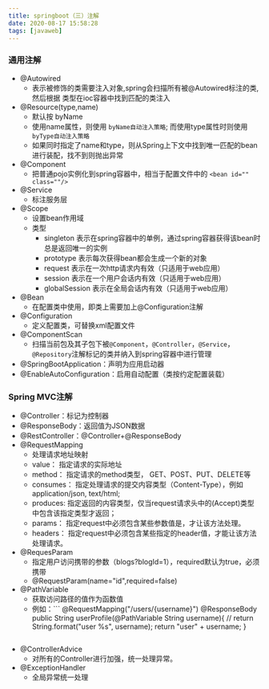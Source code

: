 ```yaml
---
title: springboot（三）注解
date: 2020-08-17 15:58:28
tags: [javaweb]
---
```


### 通用注解
+	@Autowired
	+	表示被修饰的类需要注入对象,spring会扫描所有被@Autowired标注的类,然后根据 类型在ioc容器中找到匹配的类注入
+	@Resource(type,name)
	+	默认按 byName
	+	使用name属性，则使用 `byName自动注入策略`; 而使用type属性时则使用 `byType自动注入策略`
	+	如果同时指定了name和type，则从Spring上下文中找到唯一匹配的bean进行装配，找不到则抛出异常
+	@Component
	+	把普通pojo实例化到spring容器中，相当于配置文件中的 `<bean id="" class=""/>`
+	@Service
	+	标注服务层
+	@Scope
	+	设置bean作用域
	+	类型
		+	singleton 表示在spring容器中的单例，通过spring容器获得该bean时总是返回唯一的实例
		+	prototype 表示每次获得bean都会生成一个新的对象
		+	request 表示在一次http请求内有效（只适用于web应用）
		+	session 表示在一个用户会话内有效（只适用于web应用）
		+	globalSession 表示在全局会话内有效（只适用于web应用）
+	@Bean
	+	在配置类中使用，即类上需要加上@Configuration注解
+	@Configuration
	+	定义配置类，可替换xml配置文件
+	@ComponentScan
	+	扫描当前包及其子包下被`@Component`，`@Controller`，`@Service`，`@Repository`注解标记的类并纳入到spring容器中进行管理
+	@SpringBootApplication：声明为应用启动器
+	@EnableAutoConfiguration：启用自动配置（类按约定配置装载）

### Spring MVC注解

+	@Controller：标记为控制器
+	@ResponseBody：返回值为JSON数据
+	@RestController：@Controller+@ResponseBody
+	@RequestMapping
	+	处理请求地址映射
	+	value： 指定请求的实际地址
	+	method： 指定请求的method类型， GET、POST、PUT、DELETE等
	+	consumes： 指定处理请求的提交内容类型（Content-Type），例如application/json, text/html;
	+	produces: 指定返回的内容类型，仅当request请求头中的(Accept)类型中包含该指定类型才返回；
	+	params： 指定request中必须包含某些参数值是，才让该方法处理。
	+	headers： 指定request中必须包含某些指定的header值，才能让该方法处理请求。
+	@RequesParam
	+	指定用户访问携带的参数（blogs?blogId=1），required默认为true，必须携带
	+	@RequestParam(name="id",required=false)
+	@PathVariable
	+	获取访问路径的值作为函数值
	+	例如：```
	@RequestMapping("/users/{username}")
    @ResponseBody
    public String userProfile(@PathVariable String username){
//        return String.format("user %s", username);
        return "user" + username; 
    }
	```
+	@ControllerAdvice
	+	对所有的Controller进行加强，统一处理异常。
+	@ExceptionHandler
	+	全局异常统一处理
	

